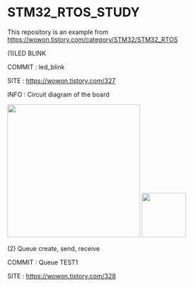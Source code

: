 # STM32_RTOS_STUDY

This repository is an example from https://wowon.tistory.com/category/STM32/STM32_RTOS


(1)LED BLINK

COMMIT : led_blink

SITE : https://wowon.tistory.com/327

INFO : Circuit diagram of the board


<img src="https://github.com/user-attachments/assets/ed9ac115-e958-41f4-b8aa-dbcabdb2e125" width="300" />


<img src="https://github.com/user-attachments/assets/884e0d32-5fd3-490b-8c0a-76396920534c" width="100" />


(2) Queue create, send, receive 

COMMIT : Queue TEST1

SITE : https://wowon.tistory.com/328
